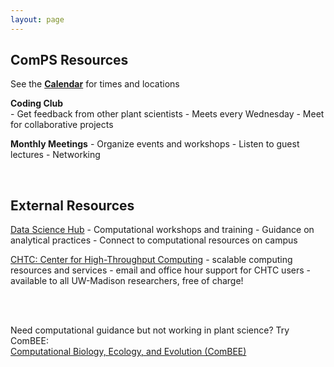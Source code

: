 ```yaml
---
layout: page
---
```


## ComPS Resources  
See the **[Calendar](https://uw-madison-comps.github.io/calendar)** for times and locations

**Coding Club**  
    - Get feedback from other plant scientists
    - Meets every Wednesday
    - Meet for collaborative projects
 
**Monthly Meetings**
    - Organize events and workshops
    - Listen to guest lectures
    - Networking  

 <br>
 
## External Resources

[Data Science Hub](https://datascience.wisc.edu/)
    - Computational workshops and training
    - Guidance on analytical practices
    - Connect to computational resources on campus
 
[CHTC: Center for High-Throughput Computing](http://chtc.cs.wisc.edu/check-quota.shtml)
    - scalable computing resources and services
    - email and office hour support for CHTC users
    - available to all UW-Madison researchers, free of charge!

<br>
<br>

Need computational guidance but not working in plant science? Try ComBEE:    
[Computational Biology, Ecology, and Evolution (ComBEE)](https://combee-uw-madison.github.io/studyGroup/) 


